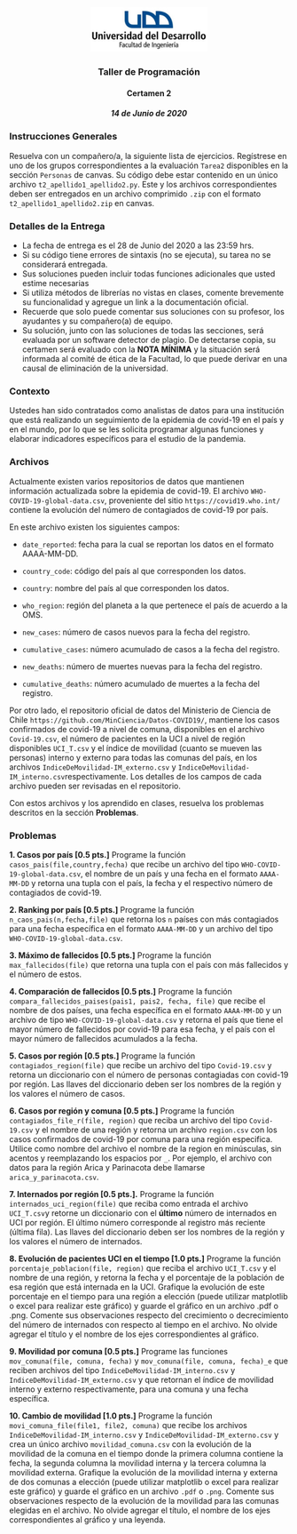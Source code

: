 <div align="center">
<img src="logo_UDD_Facultad_Ingenieria.jpg" style="float: center; height: 80px;" >
</div>

<h3 align="center">Taller de Programación</h3>
<h4 align="center">Certamen 2</h4>
<h5 align="center">14 de Junio de 2020</h5>

### Instrucciones Generales

Resuelva con un compañero/a, la siguiente lista de ejercicios. Regístrese en uno de los grupos correspondientes a la evaluación `Tarea2` disponibles en la sección `Personas` de canvas. Su código debe estar contenido en un único archivo `t2_apellido1_apellido2.py`. Este y los archivos correspondientes deben ser entregados en un archivo comprimido `.zip` con el formato `t2_apellido1_apellido2.zip` en canvas.

### Detalles de la Entrega

* La fecha de entrega es el 28 de Junio del 2020 a las 23:59 hrs.
* Si su código tiene errores de sintaxis (no se ejecuta), su tarea no se considerará entregada.
* Sus soluciones pueden incluir todas funciones adicionales que usted estime necesarias
* Si utiliza métodos de librerías no vistas en clases, comente brevemente su funcionalidad y agregue un link a la documentación oficial.
* Recuerde que solo puede comentar sus soluciones con su profesor, los ayudantes y su compañero(a) de equipo. 
* Su solución, junto con las soluciones de todas las secciones, será evaluada por un software detector de plagio. De detectarse copia, su certamen será evaluado con la **NOTA MÍNIMA** y la situación será informada al comité de ética de la Facultad, lo que puede derivar en una causal de eliminación de la universidad. 

<div style="page-break-after: always;"></div>

### Contexto

Ustedes han sido contratados como analistas de datos para una institución que está realizando un seguimiento de la epidemia de covid-19 en el país y en el mundo, por lo que se les solicita programar algunas funciones y elaborar indicadores específicos para el estudio de la pandemia. 

### Archivos

Actualmente existen varios repositorios de datos que mantienen información actualizada sobre la epidemia de covid-19. El archivo `WHO-COVID-19-global-data.csv`, proveniente del sitio `https://covid19.who.int/` contiene la evolución del número de contagiados de covid-19 por país. 

En este archivo existen los siguientes campos:

* `date_reported`: fecha para la cual se reportan los datos en el formato AAAA-MM-DD.

* `country_code`: código del país al que corresponden los datos.

* `country`: nombre del país al que corresponden los datos.

* `who_region`: región del planeta a la que pertenece el país de acuerdo a la OMS.

* `new_cases`: número de casos nuevos para la fecha del registro.

* `cumulative_cases`: número acumulado de casos a la fecha del registro.

* `new_deaths`: número de muertes nuevas para la fecha del registro.

* `cumulative_deaths`: número acumulado de muertes a la fecha del registro.

Por otro lado, el repositorio oficial de datos del Ministerio de Ciencia de Chile `https://github.com/MinCiencia/Datos-COVID19/`, mantiene los casos confirmados de covid-19 a nivel de comuna,  disponibles en el archivo `Covid-19.csv`, el número de pacientes en la UCI a nivel de región disponibles `UCI_T.csv` y el índice de movilidad (cuanto se mueven las personas) interno y externo para todas las comunas del país, en los archivos `IndiceDeMovilidad-IM_externo.csv` y `IndiceDeMovilidad-IM_interno.csv`respectivamente. Los detalles de los campos de cada archivo pueden ser revisadas en el repositorio.

Con estos archivos y los aprendido en clases, resuelva los problemas descritos en la sección **Problemas**.

### Problemas

**1. Casos por país [0.5 pts.]** Programe la función `casos_pais(file,country,fecha)` que recibe un archivo del tipo `WHO-COVID-19-global-data.csv`, el nombre de un país y una fecha en el formato `AAAA-MM-DD` y retorna una tupla con el país, la fecha y el respectivo número de contagiados de covid-19.

**2. Ranking por país [0.5 pts.]**  Programe la función  `n_caos_pais(n,fecha,file)` que retorna los `n` países con más contagiados para una fecha específica en el formato `AAAA-MM-DD` y un archivo del tipo `WHO-COVID-19-global-data.csv`.

**3. Máximo de fallecidos [0.5 pts.]** Programe la función `max_fallecidos(file)` que retorna una tupla con el país con más fallecidos y el número de estos.

**4. Comparación de fallecidos [0.5 pts.]** Programe la función `compara_fallecidos_paises(pais1, pais2, fecha, file)` que recibe el nombre de dos países, una fecha específica en el formato `AAAA-MM-DD` y un archivo de tipo `WHO-COVID-19-global-data.csv` y retorna el país que tiene el mayor número de fallecidos por covid-19 para esa fecha, y el país con el mayor número de fallecidos acumulados a la fecha.

**5. Casos por región [0.5 pts.]** Programe la función `contagiados_region(file)` que recibe un archivo del tipo `Covid-19.csv` y retorna un diccionario con el número de personas contagiadas con covid-19 por región. Las llaves del diccionario deben ser los nombres de la región y los valores el número de casos.

**6. Casos por región y comuna [0.5 pts.]** Programe la función `contagiados_file_r(file, region)` que reciba un archivo del tipo `Covid-19.csv` y el nombre de una región y retorna un archivo `region.csv` con los casos confirmados de covid-19 por comuna para una región especifica. Utilice como nombre del archivo el nombre de la region en minúsculas, sin acentos y reemplazando los espacios por `_`. Por ejemplo, el archivo con datos para la región Arica y Parinacota debe llamarse `arica_y_parinacota.csv`.

**7. Internados por región [0.5 pts.].** Programe la función `internados_uci_region(file)` que reciba como entrada el archivo `UCI_T.csv`y retorne un diccionario con el **último** número de internados en UCI por región. El último número corresponde al registro más reciente (última fila). Las llaves del diccionario deben ser los nombres de la región y los valores el número de internados.

**8. Evolución de pacientes UCI en el tiempo [1.0 pts.]** Programe la función `porcentaje_poblacion(file, region)` que reciba el archivo `UCI_T.csv` y el nombre de una región, y retorna la fecha y el porcentaje de la población de esa región que está internada en la UCI. Grafique la evolución de este porcentaje en el tiempo para una región a elección (puede utilizar matplotlib o excel para realizar este gráfico) y guarde el gráfico en un archivo .pdf o .png. Comente sus observaciones respecto del crecimiento o decrecimiento del número de internados con respecto al tiempo en el archivo. No olvide agregar el título y el nombre de los ejes correspondientes al gráfico.

**9. Movilidad por comuna [0.5 pts.]** Programe las funciones `mov_comuna(file, comuna, fecha)`  y `mov_comuna(file, comuna, fecha)_e` que reciben archivos del tipo `IndiceDeMovilidad-IM_interno.csv` y `IndiceDeMovilidad-IM_externo.csv` y que retornan el índice de movilidad interno y externo respectivamente, para una comuna y una fecha específica.

**10. Cambio de movilidad [1.0 pts.]** Programe la función `movi_comuna_file(file1, file2, comuna)`   que recibe los archivos `IndiceDeMovilidad-IM_interno.csv` y `IndiceDeMovilidad-IM_externo.csv` y crea un único archivo `movilidad_comuna.csv` con la evolución de la movilidad de la comuna en el tiempo donde la primera columna contiene la fecha, la segunda columna la movilidad interna y la tercera columna la movilidad externa. Grafique la evolución de la movilidad interna y externa de dos comunas a elección (puede utilizar matplotlib o excel para realizar este gráfico) y guarde el gráfico en un archivo `.pdf` o `.png`. Comente sus observaciones respecto de la evolución de la movilidad para las comunas elegidas en el archivo. No olvide agregar el título, el nombre de los ejes correspondientes al gráfico y una leyenda.



 








